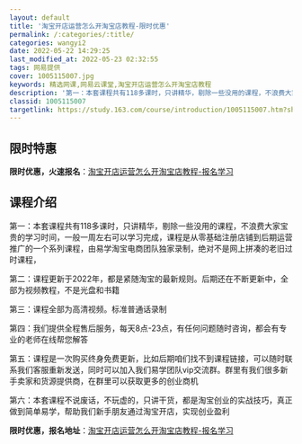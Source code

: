 ```yaml
---
layout: default
title: '淘宝开店运营怎么开淘宝店教程-限时优惠'
permalink: /:categories/:title/
categories: wangyi2
date: 2022-05-22 14:29:25
last_modified_at: 2022-05-23 02:32:55
tags: 网易提供
cover: 1005115007.jpg
keywords: 精选网课,网易云课堂,淘宝开店运营怎么开淘宝店教程
description: '第一：本套课程共有118多课时，只讲精华，剔除一些没用的课程，不浪费大家宝贵的学习时间，一般一周左右可以学习完成，课程是'
classid: 1005115007
targetlink: https://study.163.com/course/introduction/1005115007.htm?share=1&shareId=1025206652&utm_campaign=share&utm_medium=iphoneShare&utm_source=&utm_u=1025206652
---
```


## 限时特惠

**限时优惠，火速报名**：[淘宝开店运营怎么开淘宝店教程-报名学习](https://study.163.com/course/introduction/1005115007.htm?share=1&shareId=1025206652&utm_campaign=share&utm_medium=iphoneShare&utm_source=&utm_u=1025206652)

## 课程介绍

第一：本套课程共有118多课时，只讲精华，剔除一些没用的课程，不浪费大家宝贵的学习时间，一般一周左右可以学习完成，课程是从零基础注册店铺到后期运营推广的一个系列课程，由易学淘宝电商团队独家录制，绝对不是网上拼凑的老旧过时课程，



第二：课程更新于2022年，都是紧随淘宝的最新规则。后期还在不断更新中，全部为视频教程，不是光盘和书籍



第三：课程全部为高清视频。标准普通话录制



第四：我们提供全程售后服务，每天8点-23点，有任何问题随时咨询，都会有专业的老师在线帮您解答



第五：课程是一次购买终身免费更新，比如后期咱们找不到课程链接，可以随时联系我们客服重新发送，同时可以加入我们易学团队vip交流群。群里有我们很多新手卖家和货源提供商，在群里可以获取更多的创业商机



第六：本套课程不说废话，不玩虚的，只讲干货，都是淘宝创业的实战技巧，真正做到简单易学，帮助我们新手朋友通过淘宝开店，实现创业盈利

**限时优惠，报名地址**：[淘宝开店运营怎么开淘宝店教程-报名学习](https://study.163.com/course/introduction/1005115007.htm?share=1&shareId=1025206652&utm_campaign=share&utm_medium=iphoneShare&utm_source=&utm_u=1025206652)

